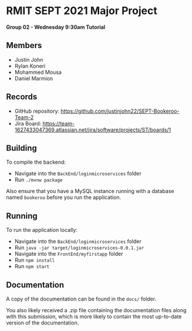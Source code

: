 # RMIT SEPT 2021 Major Project

**Group 02 - Wednesday 9:30am Tutorial**

## Members

- Justin John
- Rylan Koneri
- Mohammed Mousa
- Daniel Marmion

## Records

- GitHub repository: https://github.com/justinjohn22/SEPT-Bookeroo-Team-2
- Jira Board: https://team-1627433047369.atlassian.net/jira/software/projects/ST/boards/1

## Building

To compile the backend:

 - Navigate into the `BackEnd/loginmicroservices` folder
 - Run `./mvnw package`

Also ensure that you have a MySQL instance running with a database named `bookeroo` before you run the application.

## Running 

To run the application locally:

 - Navigate into the `BackEnd/loginmicroservices` folder
 - Run `java -jar target/loginmicroservices-0.0.1.jar`
 - Navigate into the `FrontEnd/myfirstapp` folder
 - Run `npm install`
 - Run `npm start`

## Documentation

A copy of the documentation can be found in the `docs/` folder.

You also likely received a .zip file containing the documentation files along with this submission, which is more likely to contain the most up-to-date version of the documentation.
